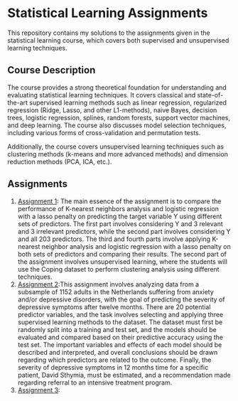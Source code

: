 # Statistical Learning Assignments

This repository contains my solutions to the assignments given in the statistical learning course, which covers both supervised and unsupervised learning techniques.

## Course Description
The course provides a strong theoretical foundation for understanding and evaluating statistical learning techniques. It covers classical and state-of-the-art supervised learning methods such as linear regression, regularized regression (Ridge, Lasso, and other L1-methods), naive Bayes, decision trees, logistic regression, splines, random forests, support vector machines, and deep learning. The course also discusses model selection techniques, including various forms of cross-validation and permutation tests.

Additionally, the course covers unsupervised learning techniques such as clustering methods (k-means and more advanced methods) and dimension reduction methods (PCA, ICA, etc.). 

## Assignments
1. [Assignment 1](https://github.com/n0rdp0l/Statistical_Learning/tree/main/Assignment_1): The main essence of the assignment is to compare the performance of K-nearest neighbors analysis and logistic regression with a lasso penalty on predicting the target variable Y using different sets of predictors. The first part involves considering Y and 3 relevant and 3 irrelevant predictors, while the second part involves considering Y and all 203 predictors. The third and fourth parts involve applying K-nearest neighbor analysis and logistic regression with a lasso penalty on both sets of predictors and comparing their results. The second part of the assignment involves unsupervised learning, where the students will use the Coping dataset to perform clustering analysis using different techniques.
2. [Assignment 2](https://github.com/n0rdp0l/Statistical_Learning/tree/main/Assignment_2):This assignment involves analyzing data from a subsample of 1152 adults in the Netherlands suffering from anxiety and/or depressive disorders, with the goal of predicting the severity of depressive symptoms after twelve months. There are 20 potential predictor variables, and the task involves selecting and applying three supervised learning methods to the dataset. The dataset must first be randomly split into a training and test set, and the models should be evaluated and compared based on their predictive accuracy using the test set. The important variables and effects of each model should be described and interpreted, and overall conclusions should be drawn regarding which predictors are related to the outcome. Finally, the severity of depressive symptoms in 12 months time for a specific patient, David Sthymia, must be estimated, and a recommendation made regarding referral to an intensive treatment program.
3. [Assignment 3](link): 




